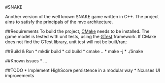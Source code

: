 #SNAKE

Another version of the well known SNAKE game written in C++.
The project aims to satisfy the principals of the mvc architecture.

##Requirements
To build the project, [CMake](https://cmake.org) needs to be installed.
The game model is tested with unit tests, using the [GTest](https://github.com/google/googletest) framework.
If CMake does not find the GTest library, unit test will not be built/ran;

##Build & Run
    * mkdir build
    * cd build
    * cmake ..
    * make -j
    * ./Snake

##Known issues
    * ...

##TODO
    * Implement HighScore persistence in a modular way
    * Ncurses UI improvements
